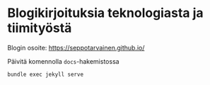 # Blogikirjoituksia teknologiasta ja tiimityöstä

Blogin osoite: https://seppotarvainen.github.io/

Päivitä komennolla `docs`-hakemistossa

```
bundle exec jekyll serve
```